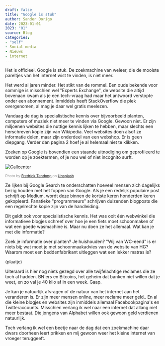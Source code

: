 ```yaml
---
draft: false
title: "Google is stuk"
author: Sander Dorigo
date: 2023-01-01
2023: "01"
source: Blog
categories:
- "self"
- Social media
- Nieuws
- internet
---
```


Het is officieel. Google is stuk. De zoekmachine van weleer, die de mooiste pareltjes van het internet wist te vinden, is niet meer. 

<!--more-->

Het werd al jaren minder. Het stikt van de rommel. Een oude bekende voor sommige is misschien wel "Experts Exchange", de website die altijd bovenaan kwam als je een tech-vraag had maar het antwoord verstopte onder een abonnement. Inmiddels heeft StackOverflow die plek overgenomen, al mag je daar wel gratis meelezen. 

Vandaag de dag is specialistische kennis over bijvoorbeeld planten, computers of muziek niet meer te vinden via Google. Gewoon niet. Er zijn miljoenen websites die nuttige kennis lijken te hebben, maar slechts een herschreven kopie zijn van Wikipedia. Veel websites doen alsof ze informatie delen, maar zijn onderdeel van een webshop. Er is geen diepgang. Verder dan pagina 2 hoef je al helemaal niet te klikken.

Zoeken op Google is bovendien een staande uitnodiging om geprofileerd te worden op je zoektermen, of je nou wel of niet incognito surft.

![Callcenter](/images/blog/arm.jpg)

<small style="color:#999">Photo by <a href="https://unsplash.com/es/@frdx?utm_source=unsplash&utm_medium=referral&utm_content=creditCopyText">Fredrick Tendong</a> on <a href="https://unsplash.com/photos/HVYepJYeHdQ?utm_source=unsplash&utm_medium=referral&utm_content=creditCopyText">Unsplash</a></small>


Ze lijken bij Google Search te onderschatten hoeveel mensen zich dagelijks bezig houden met het foppen van Google. Als je een redelijk populaire post schrijft op Medium, wordt deze binnen de kortste keren honderden keren gekopieerd. Fanatieke "programmeurs" schrijven duizenden blogposts die een regelrechte kopie zijn van de handleiding.

Dit geldt ook voor specialistische kennis. Het was ooit één webwinkel die informatieve blogjes schreef over hoe je een fiets moet schoonmaken of wat een goede wasmachine is. Maar nu doen ze het allemaal. Wat kan je met die informatie?

Zoek je informatie over planten? Je huishouden? "Wij van WC-eend" is er niets bij; wat moet je met schoonmaakadvies van de website van HG? Waarom moet een beddenfabrikant uitleggen wat een lekker matras is?

(plaatje)

Uiteraard is hier nog niets gezegd over alle twijfelachtige reclames die ze toch al hadden. BN'ers en Bitcoins, het geheim dat banken niet willen dat je weet, en zo val je 40 kilo af in een week. Gaap. 

Je kan je natuurlijk afvragen of de natuur van het internet aan het veranderen is. Er zijn meer mensen online, meer reclame meer geld.. En al die kleine blogjes en websites zijn inmiddels allemaal Facebookpagina's en Twitteraccounts. Misschien verlang ik wel naar een internet dat allang niet meer bestaat. Die jongens van Alphabet willen ook gewoon geld verdienen natuurlijk.

Toch verlang ik wel een beetje naar de dag dat een zoekmachine daar dwars doorheen leert prikken en mij gewoon weer het kleine internet van vroeger teruggeeft.  

